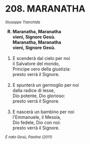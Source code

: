 # 208. MARANATHA

<sub><i>Giuseppe Tranchida</i></sub>
<ol>
	<b><li type="A" value="18">Maranatha, Maranatha<br>
		vieni, Signore Gesù.<br>
		Maranatha, Maranatha<br>
		vieni, Signore Gesù.</li></b><br>
	<li value="1">E scenderà dal cielo per noi<br>
		il Salvatore del mondo,<br>
		Principe vero della giustizia:<br>
		presto verrà il Signore.</li><br>
	<li>E spunterà un germoglio per noi<br>
		dalla radice di Iesse,<br>
		Dio potente, Dio glorioso:<br>
		presto verrà il Signore.</li><br>
	<li>E nascerà un bambino per noi<br>
		l'Emmanuele, il Messia,<br>
		Dio fedele, Dio con noi:<br>
		presto verrà il Signore.</li>
</ol>
<sub><i>È nato Gesù, Paoline (2011)</i></sub>
